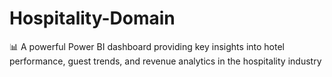 # Hospitality-Domain
📊 A powerful Power BI dashboard providing key insights into hotel performance, guest trends, and revenue analytics in the hospitality industry
